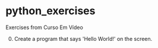 # python_exercises
Exercises from Curso Em Vídeo

0. Create a program that says 'Hello World!' on the screen.

 